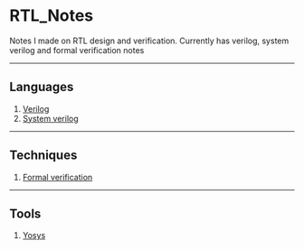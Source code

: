 # RTL_Notes
Notes I made on RTL design and verification. Currently has verilog, system verilog and formal verification notes

---
## Languages

1) [Verilog](verilog/readme.md)
2) [System verilog](system_verilog/readme.md)

---
## Techniques

1) [Formal verification](formal_verification/readme.md)

---

## Tools

1) [Yosys](yosys/readme.md)
